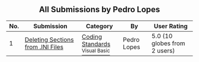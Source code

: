 ﻿<div align="center">

## All Submissions by Pedro Lopes

</div>

No.  | Submission | Category | By   | User Rating
---- | ---------- | -------- | ---- | -----------
1 | [Deleting Sections from \.INI Files<br />](https://github.com/Planet-Source-Code/pedro-lopes-deleting-sections-from-ini-files__1-23283) | [Coding Standards<br /><sup>Visual Basic</sup>](../ByCategory/coding-standards__1-43.md) | Pedro Lopes | 5.0 (10 globes from 2 users)
